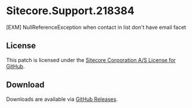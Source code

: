 # Sitecore.Support.218384
[EXM] NullReferenceException when contact in list don't have email facet

## License  
This patch is licensed under the [Sitecore Corporation A/S License for GitHub](https://github.com/sitecoresupport/Sitecore.Support.218384/blob/master/LICENSE).  

## Download  
Downloads are available via [GitHub Releases](https://github.com/sitecoresupport/Sitecore.Support.218384/releases).  
